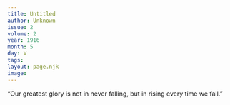 ```yaml
---
title: Untitled
author: Unknown
issue: 2
volume: 2
year: 1916
month: 5
day: V
tags:
layout: page.njk
image:
---
```

“Our greatest glory is not in never falling, but in rising every time we fall.”




